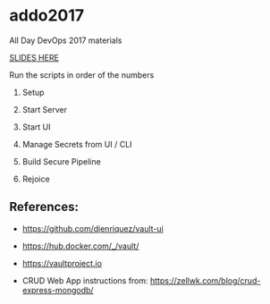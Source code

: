 # addo2017
All Day DevOps 2017 materials

[SLIDES HERE](https://docs.google.com/presentation/d/1OiJD24-Mn4zoDZaDnAdl5bRfFsy_YmxZUdGuAhzuWZM/edit?usp=sharing)

Run the scripts in order of the numbers

1. Setup

2. Start Server

3. Start UI

4. Manage Secrets from UI / CLI

5. Build Secure Pipeline

6. Rejoice

## References:

* https://github.com/djenriquez/vault-ui

* https://hub.docker.com/_/vault/

* https://vaultproject.io

* CRUD Web App instructions from: https://zellwk.com/blog/crud-express-mongodb/

